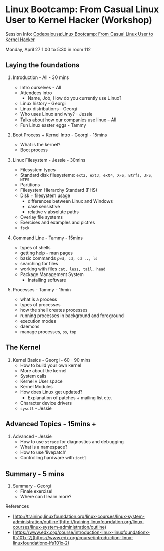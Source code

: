 # Linux Bootcamp: From Casual Linux User to Kernel Hacker (Workshop)

Session Info:
[Codepalousa:Linux Bootcamp: From Casual Linux User to Kernel Hacker](http://codepalousa.com/schedule/sessions/linux-bootcamp-from-casual-linux-user-to-kernel-hacker/)

Monday, April 27   1:00 to 5:30 in room 112

## Laying the foundations
1. Introduction - All - 30 mins
	* Intro ourselves - All
	* Attendees intro
	    * Name, Job, How do you currently use Linux?
	* Linux history - Georgi
	* Linux distributions - Georgi
	* Who uses Linux and why? - Jessie
	* Talks about how our companies use linux - All
	* Fun Linux easter eggs - Tammy

1. Boot Process + Kernel Intro - Georgi - 15mins
	* What is the kernel?
	* Boot process

1. Linux Filesystem - Jessie - 30mins
	* Filesystem types
	* Standard disk filesystems: `ext2, ext3, ext4, XFS, Btrfs, JFS, NTFS`
	* Partitions
	* Filesystem Hierarchy Standard (FHS)
	* Disk + filesystem usage
		* differences between Linux and Windows
		* case sensistive
		* relative v absolute paths
	* Overlay file systems
	* Exercises and examples and pictres
	* `fsck`

1. Command Line - Tammy - 15mins
	* types of shells
	* getting help - man pages
	* basic commands `pwd, cd, cd .., ls`
	* searching for files
	* working with files `cat, less, tail, head`
	* Package Management System
		* Installing software

1. Processes - Tammy - 15min
	* what is a process
	* types of processes
	* how the shell creates processes 
	* running processes in background and foreground
	* execution modes
	* daemons
	* manage processes, `ps`, `top`

## The Kernel
1. Kernel Basics - Georgi - 60 - 90 mins
	* How to build your own kernel
	* More about the kernel
	* System calls
	* Kernel v User space
	* Kernel Modules
	* How does Linux get updated?
	    * Explanation of patches + mailing list etc.
	* Character device drivers
	* `sysctl` - Jessie

## Advanced Topics - 15mins +
1. Advanced - Jessie
	* How to use `strace` for diagnostics and debugging
	* What is a namespace?
	* How to use ‘livepatch’
	* Controlling hardware with `ioctl`

## Summary - 5 mins
1. Summary - Georgi
	* Finale exercise!
	* Where can I learn more? 

References
* [http://training.linuxfoundation.org/linux-courses/linux-system-administration/outline](http://training.linuxfoundation.org/linux-courses/linux-system-administration/outline)
* [https://www.edx.org/course/introduction-linux-linuxfoundationx-lfs101x-2](https://www.edx.org/course/introduction-linux-linuxfoundationx-lfs101x-2)
